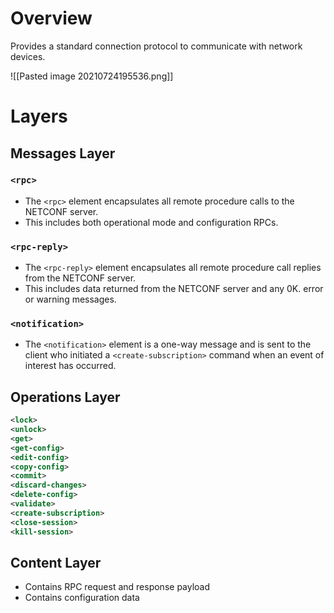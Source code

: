 # Overview

Provides a standard connection protocol to communicate with network devices.

![[Pasted image 20210724195536.png]]

# Layers

## Messages Layer

### `<rpc>` 
	
-   The `<rpc>` element encapsulates all remote procedure calls to the NETCONF server.
-   This includes both operational mode and configuration RPCs.

	
### `<rpc-reply>`

-   The `<rpc-reply>` element encapsulates all remote procedure call replies from the NETCONF server.
-   This includes data returned from the NETCONF server and any 0K. error or warning messages.

### `<notification>`

-   The `<notification>` element is a one-way message and is sent to the client who initiated a `<create-subscription>` command when an event of interest has occurred.

## Operations Layer

```xml
<lock>
<unlock>
<get>
<get-config>
<edit-config>
<copy-config>
<commit>
<discard-changes>
<delete-config>
<validate>
<create-subscription>
<close-session>
<kill-session>
```

## Content Layer

-   Contains RPC request and response payload
-   Contains configuration data